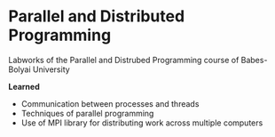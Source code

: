 # Parallel and Distributed Programming

Labworks of the Parallel and Distrubed Programming course of Babes-Bolyai University

**Learned**
* Communication between processes and threads
* Techniques of parallel programming
* Use of MPI library for distributing work across multiple computers
